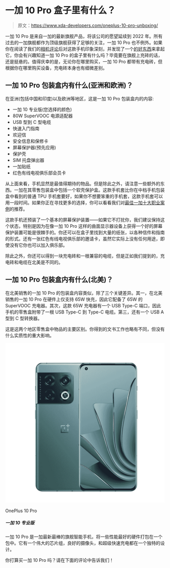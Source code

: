 # 一加 10 Pro 盒子里有什么？

> 原文：<https://www.xda-developers.com/oneplus-10-pro-unboxing/>

一加 10 Pro 是来自一加的最新旗舰产品，将该公司的愿望延续到 2022 年。所有过去的一加旗舰都作为顶级旗舰获得了足够的关注，一加 10 Pro 也不例外。如果你在阅读了我们的[相机评论](https://www.xda-developers.com/oneplus-10-pro-camera-review/)后对这款手机印象深刻，并发现了一个[的好东西](https://www.xda-developers.com/best-oneplus-10-pro-deals/)来拿起它，你会有兴趣知道一加 10 Pro 的盒子里有什么吗？毕竟要在旗舰上充砖的话，还是挺悬的。值得庆幸的是，无论你在哪里购买，一加 10 Pro 都带有充电砖，但根据你在哪里购买设备，充电砖本身也有细微差别。

## 一加 10 Pro 包装盒内有什么(亚洲和欧洲)？

在亚洲(包括中国和印度)以及欧洲等地区，这是一加 10 Pro 包装盒内的内容:

*   一加 10 专业版(您选择的颜色)
*   80W SuperVOOC 电源适配器
*   USB 型到 C 型电缆
*   快速入门指南
*   欢迎信
*   安全信息和保修卡
*   屏幕保护器(预先应用)
*   保护壳
*   SIM 托盘弹出器
*   一加贴纸
*   红色有线电视俱乐部会员卡

从上面来看，手机显然是最值得期待的物品。但是除此之外，请注意一些额外的东西。一加在其零售包装盒中包括一个软壳保护盒。这款手机套比你在中档手机包装盒中看到的普通 TPU 手机套要好，如果你不想要笨重的手机套，这款手机套可以用一段时间。如果你正在寻找更多的选择，你可以看看我们对[最佳一加十大职业案例](https://www.xda-developers.com/best-oneplus-10-pro-cases/)的推荐。

这款手机还预装了一个基本的屏幕保护装置——如果它不打扰你，我们建议保持这个状态，特别是因为在像一加 10 Pro 这样的曲面显示器设备上获得一个好的屏幕保护装置可能是很棘手的。你还可以在盒子里找到大量的纸张，以各种信件和指南的形式。还有一张红色有线电视俱乐部的邀请卡，虽然它实际上没有任何用途，即使没有它你也可以加入俱乐部。

除此之外，你还可以得到一块充电砖和一根兼容的电缆，但是正如我们提到的，充电砖和电缆在北美是不同的。

## 一加 10 Pro 包装盒内有什么(北美)？

在北美销售的一加 10 Pro 的包装盒内容类似，除了三个关键差异。其一，在北美销售的一加 10 Pro 在硬件上仅支持 65W 快充，因此它配备了 65W 的 SuperVOOC 充电器。其次，这款 65W 充电器有一个 USB Type-C 端口，因此手机的零售盒附带了一根 USB Type-C 到 Type-C 电缆。第三，还有一个 USB A 型到 C 型转换器。

这是这两个地区零售盒中物品的主要区别。你得到的文书工作也略有不同，但没有什么实质性的重大影响。

 <picture>![The OnePlus Store is offering loyalty discounts and accepting RedCoins. If you buy the higher storage variant, you can also get a pair of OnePlus Buds Pro and an official case with every purchase](img/bd95b413582ce4d9ecab5aa8d083a1a3.png)</picture> 

OnePlus 10 Pro

##### 一加 10 专业版

一加 10 Pro 是一加最新最棒的旗舰智能手机，将一些性能最好的硬件打包在一个包中。它有一个伟大的芯片组，良好的摄像头，和超级快速充电都在一个独特的设计。

你打算买一加 10 Pro 吗？请在下面的评论中告诉我们！